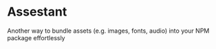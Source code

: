 # Assestant
Another way to bundle assets (e.g. images, fonts, audio) into your NPM package effortlessly
